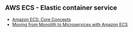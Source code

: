 ## AWS ECS - Elastic container service

- [Amazon ECS: Core Concepts](https://youtu.be/eq4wL2MiNqo)
- [Moving from Monolith to Microservices with Amazon ECS](https://youtu.be/_ep_yKuDWkE)
